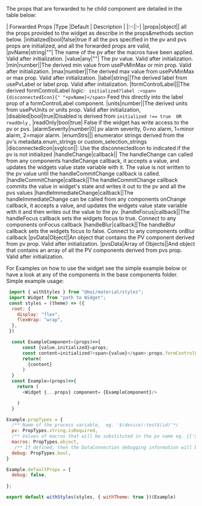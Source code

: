 The props that are forwarded to he child component are detailed in the table below:

| Forwarded Props |Type |Default | Description |
|:-:|:-|
|props|object|| all the props provided to the widget as describe in the props&methods section below.
|initialized|bool|false|true if all the pvs specified in the pv and pvs props are initialized, and all the forwarded props are valid,
|pvName|string|""| The name of the pv after the macros have been applied. Valid after initialization.
|value|any|""| The pv value. Valid after initialization.
|min|number||The derived min value from usePvMinMax or min prop. Valid after initialization.
|max|number||The derived max value from usePvMinMax or max prop. Valid after initialization.
|label|string||The derived label from usePvLabel or label prop. Valid after initialization.
|formControlLabel|||The derived formControlLabel  *logic:* ` initialized?label :<span>{disconnectedIcon}{" "+pvName}</span>` Feed this directly into the label prop of a formControlLabel component.
|units|number||The derived units from usePvUnits or units prop. Valid after initialization,
|disabled|bool|true|Disabled is derived from `initialized !== true  OR readOnly` ,
|readOnly|bool|true| False if the widget has write access to the pv or pvs.
|alarmSeverity|number|0| pv alarm severity, 0=no alarm, 1=minor alarm, 2=major alarm.
|enumStrs||| enumerator strings  derived from the pv's metadata.enum_strings or custom_selection_strings
|disconnectedIcon|svgIcon||: Use the disconnectedIcon to indicated if the pv is not initialized
|handleChange|callback|| The handleChange can called from any components handleChange callback, it accepts a value, and updates the widgets value state variable with it. The value is not written to the pv value until the handleCommitChange callback is called.
|handleCommitChange|callback||The handleCommitChange callback commits the value in widget's state and writes it out to the pv and all the pvs values
|handleImmediateChange|callback||The handleImmediateChange can be called from any components onChange callback, it accepts a value, and updates the widgets value state variable with it and then writes out the value to the pv.
|handleFocus|callback||The handleFocus callback sets the widgets focus to true. Connect to any components onFocus callback
|handleBlur|callback||The handleBlur callback sets the widgets focus to false. Connect to any components onBlur callback
|pvData|Object||An object that contains the PV component derived from pv prop. Valid after initialization.
|pvsData|Array of Objects||And object that contains an array of all the PV components derived from pvs prop. Valid after initialization.      
      

For Examples on how to use the widget see the simple example below or have a look at any of the components in the base components folder.
Simple example usage:

```js static
 import { withStyles } from "@mui/material/styles";
 import Widget from "path to Widget";
 const styles = (theme) => ({
  root: {
    display: "flex",
    flexWrap: "wrap",
  },
 })

  const ExampleComponent=(props)=>{
      const {value,initialized}=props;
      const content=initialized?<span>{value}</span>:props.formControlLabel;
      return(
        {content}
      )
  }
  const Example=(props)=>{
    return (
      <Widget {...props} component= {ExampleComponent}/>

    )
  }

Example.propTypes = {
  /** Name of the process variable,  eg. '$(device):test$(id)'*/
  pv: PropTypes.string.isRequired,
  /** Values of macros that will be substituted in the pv name eg. {{'$(device)':'testIOC','$(id)':'2'}}*/
  macros: PropTypes.object,
   /** If defined, then the DataConnection debugging information will be displayed*/
  debug: PropTypes.bool,
}

Example.defaultProps = {
  debug: false,
 
};

export default withStyles(styles, { withTheme: true })(Example)

```